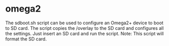 # omega2
The sdboot.sh script can be used to configure an Omega2+ device to boot to SD card.
The script copies the /overlay to the SD card and configures all the settings. Just insert an SD card and run the script.
Note: This script will format the SD card.
